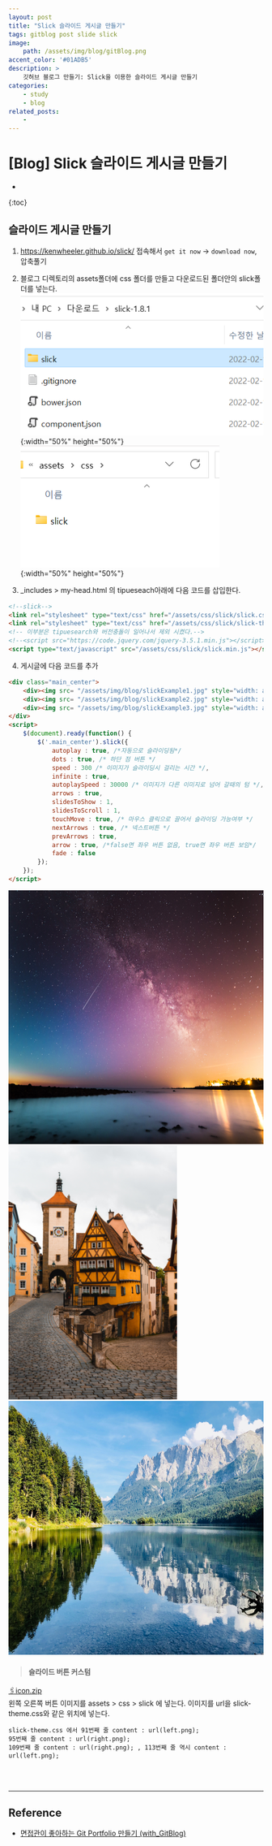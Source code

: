 ```yaml
---
layout: post
title: "Slick 슬라이드 게시글 만들기"
tags: gitblog post slide slick
image: 
    path: /assets/img/blog/gitBlog.png
accent_color: '#01ADB5'
description: >
    깃허브 블로그 만들기: Slick을 이용한 슬라이드 게시글 만들기
categories:
    - study
    - blog
related_posts:    
    -    
---
```

# [Blog] Slick 슬라이드 게시글 만들기
* 
{:toc}

## 슬라이드 게시글 만들기
1. <https://kenwheeler.github.io/slick/> 접속해서 `get it now` -> `download now`, 압축풀기   
2. 블로그 디렉토리의 assets폴더에 css 폴더를 만들고 다운로드된 폴더안의 slick폴더를 넣는다.   
![다운로드된 폴더](/assets/img/blog/slick1.png){:width="50%" height="50%"}   
![블로그 폴더](/assets/img/blog/slick2.png){:width="50%" height="50%"}   

3. _includes > my-head.html 의 tipueseach아래에 다음 코드를 삽입한다.

```markdown
<!--slick-->
<link rel="stylesheet" type="text/css" href="/assets/css/slick/slick.css"/>
<link rel="stylesheet" type="text/css" href="/assets/css/slick/slick-theme.css"/>
<!-- 이부분은 tipuesearch와 버전충돌이 일어나서 제외 시켰다.-->
<!--<script src="https://code.jquery.com/jquery-3.5.1.min.js"></script>-->
<script type="text/javascript" src="/assets/css/slick/slick.min.js"></script>
```

4. 게시글에 다음 코드를 추가

```html
<div class="main_center">
    <div><img src= "/assets/img/blog/slickExample1.jpg" style="width: auto; height: 500px;"></div>
    <div><img src= "/assets/img/blog/slickExample2.jpg" style="width: auto; height: 500px;"></div>
    <div><img src= "/assets/img/blog/slickExample3.jpg" style="width: auto; height: 500px;"></div>
</div>
<script>
    $(document).ready(function() {
        $('.main_center').slick({
            autoplay : true, /*자동으로 슬라이딩됨*/
            dots : true, /* 하단 점 버튼 */
            speed : 300 /* 이미지가 슬라이딩시 걸리는 시간 */,
            infinite : true,
            autoplaySpeed : 30000 /* 이미지가 다른 이미지로 넘어 갈때의 텀 */,
            arrows : true,
            slidesToShow : 1,
            slidesToScroll : 1,
            touchMove : true, /* 마우스 클릭으로 끌어서 슬라이딩 가능여부 */
            nextArrows : true, /* 넥스트버튼 */
            prevArrows : true,
            arrow : true, /*false면 좌우 버튼 없음, true면 좌우 버튼 보임*/
            fade : false
        });
    });
</script>
```

<div class="main_center">
    <div><img src= "/assets/img/blog/slickExample1.jpg" style="width: auto; height: 500px;"></div>
    <div><img src= "/assets/img/blog/slickExample2.jpg" style="width: auto; height: 500px;"></div>
    <div><img src= "/assets/img/blog/slickExample3.jpg" style="width: auto; height: 500px;"></div>
</div>
<script>
    $(document).ready(function() {
        $('.main_center').slick({
            autoplay : true, 
            dots : true, 
            speed : 300, 
            infinite : true,
            autoplaySpeed : 30000,
            arrows : true,
            slidesToShow : 1,
            slidesToScroll : 1,
            touchMove : true, 
            nextArrows : true, 
            prevArrows : true,
            arrow : true, 
            fade : false
        });
    });
</script>

> #### 슬라이드 버튼 커스텀
 <a href="/assets/css/slick/icon.zip" download>🖇️icon.zip</a>    
 왼쪽 오른쪽 버튼 이미지를 assets > css > slick 에 넣는다.
 이미지를 url을 slick-theme.css와 같은 위치에 넣는다.
 ```
 slick-theme.css 에서 91번째 줄 content : url(left.png);
 95번째 줄 content : url(right.png);
 109번째 줄 content : url(right.png); , 113번째 줄 역시 content : url(left.png);
 ```


<br>
<br>

- - -

## Reference 
- [면접관이 좋아하는 Git Portfolio 만들기 (with_GitBlog)](https://projectlion.io/courses/technology/gitblog)